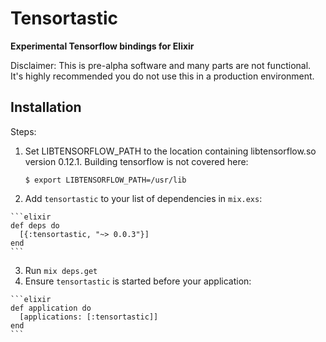 # Tensortastic

**Experimental Tensorflow bindings for Elixir**

Disclaimer: This is pre-alpha software and many parts are not functional. It's
highly recommended you do not use this in a production environment.

## Installation

Steps:
  1. Set LIBTENSORFLOW_PATH to the location containing libtensorflow.so version
    0.12.1. Building tensorflow is not covered here:

		```shell
		$ export LIBTENSORFLOW_PATH=/usr/lib
		```

  2. Add `tensortastic` to your list of dependencies in `mix.exs`:

    ```elixir
    def deps do
      [{:tensortastic, "~> 0.0.3"}]
    end
    ```

  3. Run `mix deps.get`
  4. Ensure `tensortastic` is started before your application:

    ```elixir
    def application do
      [applications: [:tensortastic]]
    end
    ```
